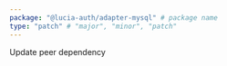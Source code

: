 ```yaml
---
package: "@lucia-auth/adapter-mysql" # package name
type: "patch" # "major", "minor", "patch"
---
```


Update peer dependency